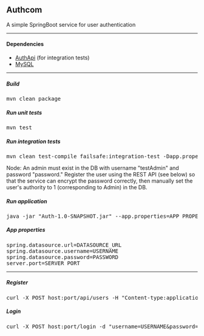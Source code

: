 ## Authcom

A simple SpringBoot service for user authentication

<hr>

#### Dependencies
* [AuthApi](https://github.com/r-c-s/AuthApi) (for integration tests)
* [MySQL](https://dev.mysql.com/downloads/)

<hr>

##### Build

<pre>
mvn clean package
</pre>

##### Run unit tests

<pre>
mvn test
</pre>

##### Run integration tests

<pre>
mvn clean test-compile failsafe:integration-test -Dapp.properties=APP_PROPERTIES_FILE
</pre>

Node: An admin must exist in the DB with username "testAdmin" and password "password." Register the user using the REST API (see below) so that the service can encrypt the password correctly, then manually set the user's authority to 1 (corresponding to Admin) in the DB.

##### Run application

<pre>
java -jar "Auth-1.0-SNAPSHOT.jar" --app.properties=APP_PROPERTIES_FILE 
</pre>


##### App properties

<pre>
spring.datasource.url=DATASOURCE_URL
spring.datasource.username=USERNAME
spring.datasource.password=PASSWORD
server.port=SERVER_PORT
</pre>

<hr>

##### Register

<pre>
curl -X POST host:port/api/users -H "Content-type:application/json" -d "{\"username\":\"USERNAME\",\"password\":\"PASSWORD\"}"
</pre>

##### Login

<pre>
curl -X POST host:port/login -d "username=USERNAME&password=PASSWORD" -c cookies
</pre>